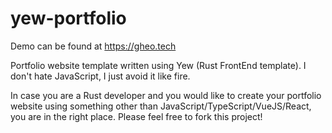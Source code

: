 # yew-portfolio

Demo can be found at https://gheo.tech

Portfolio website template written using Yew (Rust FrontEnd template). I don't hate JavaScript, I just avoid it like fire.

In case you are a Rust developer and you would like to create your portfolio website using something other than JavaScript/TypeScript/VueJS/React, you are in the right place. Please feel free to fork this project!
